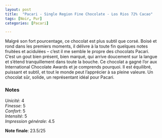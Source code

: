 ```yaml
---
layout: post
title:  "Pacari - Single Region Fine Chocolate - Los Rios 72% Cacao"
tags: [Noir, Pur] 
categories: [Pacari]

---
```


Malgré son fort pourcentage, ce chocolat est plus subtil que corsé. Boisé et rond dans les premiers moments, il délivre à la toute fin quelques notes fruitées et acidulées – c’est il me semble le propre des chocolats Pacari. C’est un gout bien présent, bien marqué, qui arrive doucement sur la langue et s’étend tranquillement dans toute la bouche.
Ce chocolat a gagné l’or aux International Chocolate Awards et je comprends pourquoi. Il est équilibré, puissant et subtil, et tout le monde peut l’apprécier à sa pleine valeure. Un chocolat sûr, solide, un représentant idéal pour Pacari.


### Notes

_Unicité_: 4  
_Finesse_: 5  
_Confort_: 5  
_Intensité_: 5  
_Impression générale_: 4.5

**Note finale**: 23.5/25